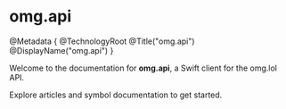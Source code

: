 # omg.api

@Metadata {
  @TechnologyRoot
  @Title("omg.api")
  @DisplayName("omg.api")
}

Welcome to the documentation for **omg.api**, a Swift client for the omg.lol API.

Explore articles and symbol documentation to get started.
